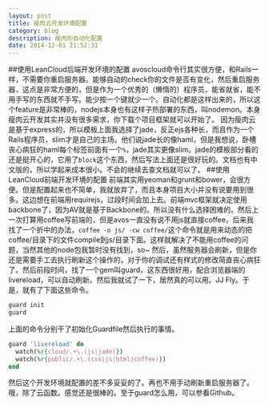 ```yaml
---
layout: post
title: 瘦肉云开发环境配置
category: blog
description: 瘦肉的自动化配置
date: 2014-12-01 21:52:31
---
```

##使用LeanCloud后端开发环境的配置
avoscloud命令行其实很方便，和Rails一样，不需要你重启服务器。能够自动的check你的文件是否有变化，然后重启服务器，这点是非常方便的，但是作为一个优秀的（懒惰的）程序员，能省就省，能不用手写的东西就不手写。能少按一个键就少一个。自动化都是这样出来的，所以这个feature是非常棒的，nodejs本身也有这样子热部署的东西，叫nodemon。本身瘦肉云开发其实并没有很多需求，你下载个项目框架就可以开始了。
因为瘦肉云是基于express的，所以模板上面我选择了jade，反正ejs各种长，而且作为一个Rails程序员，slim才是自己的主场。他们说jade长的像haml，但是我想说，卧槽丧心病狂的haml每个标签前面有一个`%`，jade其实更像slim。jade的模板部分看的还是挺开心的，它用了`block`这个东西，然后写法上面还是很好玩的。文档也有中文版的，所以学起来成本很小。不会的继续去查文档就可以了。
##使用LeanCloud前端开发环境的配置
前端其实用yeoman和grunt和bower，会很方便。但是配置起来也不简单，我就放弃了，而且本身项目大小并没有说要用到很多。这边想在前端用requirejs，过段时间会加上去。前端mvc框架就决定使用backbone了，因为AV就是基于Backbone的。所以没有什么选择困难的。然后上一次打算用coffee写前端的，但是avos一直没有说不用js就直接coffee，后来我找了一个折中的办法，`coffee -o js/ -cw coffee/`这个命令就是用来动态的把coffee/目录下的文件compile到js/目录下面。这样就解决了不能用coffee的问题，当然其他的node包我暂时没有找到，so~
然后，虽然服务器会刷新，但是你还是需要手工去执行刷新这个操作的，对于你的调试还有样式的修改简直丧心病狂了。然后前段时间，找了一个gem叫guard，这东西很好用，配合浏览器端的livereload，可以自动刷新。然后我就试了一下，居然真的可以用。JJ Fly。于是，就有了下面这些命令。

```bash
guard init
guard
```

上面的命令分别干了初始化Guardfile然后执行的事情。

```ruby
guard 'livereload' do
  watch(%r{cloud/.+\.(js|jade)})
  watch(%r{public/.+\.(css|js|html|coffee)})
end
```

然后这个开发环境就配置的差不多妥妥的了。再也不用手动刷新重启服务器了。哦，除了云函数。感觉还是很棒的。至于guard怎么用，可以参看Github。

